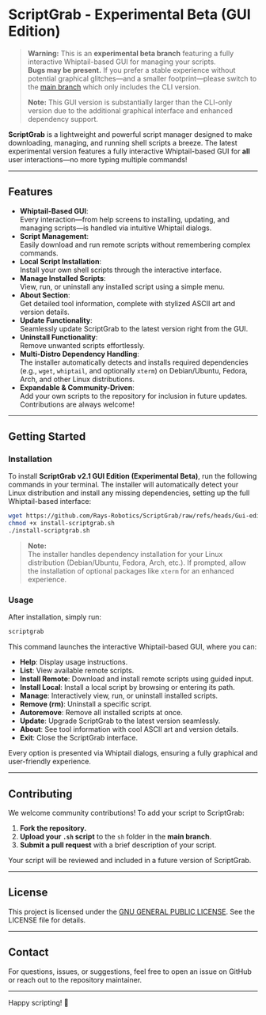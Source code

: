 # ScriptGrab - Experimental Beta (GUI Edition)

> **Warning:** This is an **experimental beta branch** featuring a fully interactive Whiptail-based GUI for managing your scripts.  
> **Bugs may be present.** If you prefer a stable experience without potential graphical glitches—and a smaller footprint—please switch to the [main branch](https://github.com/Rays-Robotics/ScriptGrab) which only includes the CLI version.  
>  
> **Note:** This GUI version is substantially larger than the CLI-only version due to the additional graphical interface and enhanced dependency support.

**ScriptGrab** is a lightweight and powerful script manager designed to make downloading, managing, and running shell scripts a breeze. The latest experimental version features a fully interactive Whiptail-based GUI for **all** user interactions—no more typing multiple commands!

---

## Features

- **Whiptail-Based GUI**:  
  Every interaction—from help screens to installing, updating, and managing scripts—is handled via intuitive Whiptail dialogs.
- **Script Management**:  
  Easily download and run remote scripts without remembering complex commands.
- **Local Script Installation**:  
  Install your own shell scripts through the interactive interface.
- **Manage Installed Scripts**:  
  View, run, or uninstall any installed script using a simple menu.
- **About Section**:  
  Get detailed tool information, complete with stylized ASCII art and version details.
- **Update Functionality**:  
  Seamlessly update ScriptGrab to the latest version right from the GUI.
- **Uninstall Functionality**:  
  Remove unwanted scripts effortlessly.
- **Multi-Distro Dependency Handling**:  
  The installer automatically detects and installs required dependencies (e.g., `wget`, `whiptail`, and optionally `xterm`) on Debian/Ubuntu, Fedora, Arch, and other Linux distributions.
- **Expandable & Community-Driven**:  
  Add your own scripts to the repository for inclusion in future updates. Contributions are always welcome!

---

## Getting Started

### Installation

To install **ScriptGrab v2.1 GUI Edition (Experimental Beta)**, run the following commands in your terminal. The installer will automatically detect your Linux distribution and install any missing dependencies, setting up the full Whiptail-based interface:

```bash
wget https://github.com/Rays-Robotics/ScriptGrab/raw/refs/heads/Gui-edition/install-scriptgrab.sh -O install-scriptgrab.sh
chmod +x install-scriptgrab.sh
./install-scriptgrab.sh
```

> **Note:**  
> The installer handles dependency installation for your Linux distribution (Debian/Ubuntu, Fedora, Arch, etc.). If prompted, allow the installation of optional packages like `xterm` for an enhanced experience.

### Usage

After installation, simply run:

```bash
scriptgrab
```

This command launches the interactive Whiptail-based GUI, where you can:

- **Help**: Display usage instructions.
- **List**: View available remote scripts.
- **Install Remote**: Download and install remote scripts using guided input.
- **Install Local**: Install a local script by browsing or entering its path.
- **Manage**: Interactively view, run, or uninstall installed scripts.
- **Remove (rm)**: Uninstall a specific script.
- **Autoremove**: Remove all installed scripts at once.
- **Update**: Upgrade ScriptGrab to the latest version seamlessly.
- **About**: See tool information with cool ASCII art and version details.
- **Exit**: Close the ScriptGrab interface.

Every option is presented via Whiptail dialogs, ensuring a fully graphical and user-friendly experience.

---

## Contributing

We welcome community contributions! To add your script to ScriptGrab:

1. **Fork the repository.**
2. **Upload your `.sh` script** to the `sh` folder in the **main branch**.
3. **Submit a pull request** with a brief description of your script.

Your script will be reviewed and included in a future version of ScriptGrab.

---

## License

This project is licensed under the [GNU GENERAL PUBLIC LICENSE](https://www.gnu.org/licenses/gpl-3.0.en.html). See the LICENSE file for details.

---

## Contact

For questions, issues, or suggestions, feel free to open an issue on GitHub or reach out to the repository maintainer.

---

Happy scripting! 🚀
